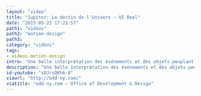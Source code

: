 ```yaml
---
layout: "video"
title: "Jupiter: Le destin de l'Univers – UI Reel"
date: "2015-05-22 17:22:57"
path1: "videos"
path2: "motion-design"
path3:
category: "videos"
tags:
- videos-motion-design
intro: "Une belle interprétation des événements et des objets peuplant notre galaxie. Via des courbes et des graphiques faisant référence à la météorologie, le studio Territory et Wachowski ont traduit la volonté de Hugh Bateup – Production designer – de représenter de manière singulière notre galaxie."
description: "Une belle interprétation des événements et des objets peuplant notre galaxie."
id-youtube: "sDJrsOKh6-8"
viaurl: "http://odd-ny.com/"
viatitle: "odd-ny.com – Office of Development & Design"
---
```

